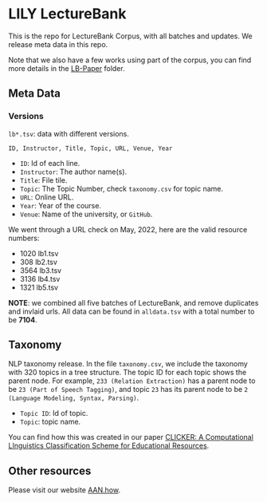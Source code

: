 # LILY LectureBank


This is the repo for LectureBank Corpus, with all batches and updates. We release meta data in this repo. 

Note that we also have a few works using part of the corpus, you can find more details in the [LB-Paper](https://github.com/Yale-LILY/LectureBank/tree/master/LB-Paper) folder.



## Meta Data

### Versions
`lb*.tsv`: data with different versions. 


`ID, Instructor, Title, Topic, URL, Venue, Year`


- `ID`: Id of each line.
- `Instructor`: The author name(s).
- `Title`: File tile.
- `Topic`: The Topic Number, check `taxonomy.csv` for topic name. 
- `URL`: Online URL.
- `Year`: Year of the course.
- `Venue`: Name of the university, or `GitHub`.

We went through a URL check on May, 2022, here are the valid resource numbers: 
- 1020 lb1.tsv
- 308 lb2.tsv
- 3564 lb3.tsv
- 3136 lb4.tsv
- 1321 lb5.tsv

**NOTE**: we combined all five batches of LectureBank, and remove duplicates and invlaid urls. All data can be found in `alldata.tsv` with a total number to be **7104**. 


## Taxonomy

NLP taxonomy release. 
In the file `taxonomy.csv`, we include the taxonomy with 320 topics in a tree structure. The topic ID for each topic shows the parent node. For example, `233 (Relation Extraction)` has a parent node to be `23 (Part of Speech Tagging)`, and topic `23` has its parent node to be `2 (Language Modeling, Syntax, Parsing)`.


- `Topic ID`: Id of topic.
- `Topic`: topic name.

 You can find how this was created in our paper [CLICKER: A Computational LInguistics Classification Scheme for Educational Resources](https://arxiv.org/abs/2112.08578).

## Other resources

Please visit our website [AAN.how](https://aan.how/).
